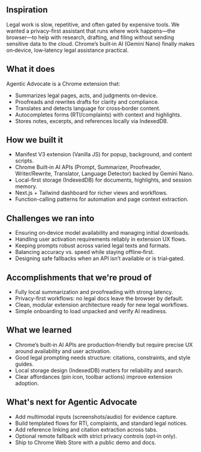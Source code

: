## Inspiration
Legal work is slow, repetitive, and often gated by expensive tools. We wanted a privacy-first assistant that runs where work happens—the browser—to help with research, drafting, and filing without sending sensitive data to the cloud. Chrome’s built‑in AI (Gemini Nano) finally makes on‑device, low‑latency legal assistance practical.

## What it does
Agentic Advocate is a Chrome extension that:

- Summarizes legal pages, acts, and judgments on‑device.
- Proofreads and rewrites drafts for clarity and compliance.
- Translates and detects language for cross‑border content.
- Autocompletes forms (RTI/complaints) with context and highlights.
- Stores notes, excerpts, and references locally via IndexedDB.

## How we built it
- Manifest V3 extension (Vanilla JS) for popup, background, and content scripts.
- Chrome Built‑in AI APIs (Prompt, Summarizer, Proofreader, Writer/Rewrite, Translator, Language Detector) backed by Gemini Nano.
- Local-first storage (IndexedDB) for documents, highlights, and session memory.
- Next.js + Tailwind dashboard for richer views and workflows.
- Function-calling patterns for automation and page context extraction.

## Challenges we ran into
- Ensuring on‑device model availability and managing initial downloads.
- Handling user activation requirements reliably in extension UX flows.
- Keeping prompts robust across varied legal texts and formats.
- Balancing accuracy vs. speed while staying offline‑first.
- Designing safe fallbacks when an API isn’t available or is trial‑gated.

## Accomplishments that we're proud of
- Fully local summarization and proofreading with strong latency.
- Privacy-first workflows: no legal docs leave the browser by default.
- Clean, modular extension architecture ready for new legal workflows.
- Simple onboarding to load unpacked and verify AI readiness.

## What we learned
- Chrome’s built‑in AI APIs are production‑friendly but require precise UX around availability and user activation.
- Good legal prompting needs structure: citations, constraints, and style guides.
- Local storage design (IndexedDB) matters for reliability and search.
- Clear affordances (pin icon, toolbar actions) improve extension adoption.

## What's next for Agentic Advocate
- Add multimodal inputs (screenshots/audio) for evidence capture.
- Build templated flows for RTI, complaints, and standard legal notices.
- Add reference linking and citation extraction across tabs.
- Optional remote fallback with strict privacy controls (opt‑in only).
- Ship to Chrome Web Store with a public demo and docs.